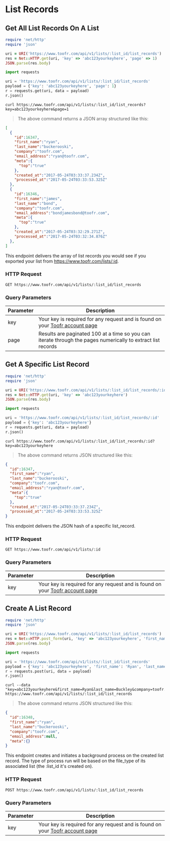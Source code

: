 # List Records

## Get All List Records On A List

```ruby
require 'net/http'
require 'json'

uri = URI('https://www.toofr.com/api/v1/lists/:list_id/list_records')
res = Net::HTTP.get(uri, 'key' => 'abc123yourkeyhere', 'page' => 1)
JSON.parse(res.body)
```

```python
import requests

uri = 'https://www.toofr.com/api/v1/lists/:list_id/list_records'
payload = {'key': 'abc123yourkeyhere', 'page': 1}
r = requests.get(uri, data = payload)
r.json()
```

```shell
curl https://www.toofr.com/api/v1/lists/:list_id/list_records?key=abc123yourkeyhere&page=1
```

> The above command returns a JSON array structured like this:

```json
[
  {
    "id":16347, 
    "first_name":"ryan", 
    "last_name":"buckerooski",
    "company":"toofr.com",
    "email_address":"ryan@toofr.com",
    "meta":{
      "top":"true"
    },
    "created_at":"2017-05-24T03:33:37.234Z",
    "processed_at":"2017-05-24T03:33:53.325Z"
  },
  {
    "id":16346,
    "first_name":"james",
    "last_name":"bond",
    "company":"toofr.com",
    "email_address":"bondjamesbond@toofr.com",
    "meta":{
      "top":"true"
    },
    "created_at":"2017-05-24T03:32:29.271Z",
    "processed_at":"2017-05-24T03:32:34.876Z"
  },
]
```

This endpoint delivers the array of list records you would see if you exported your list from https://www.toofr.com/lists/:id.

### HTTP Request

`GET https://www.toofr.com/api/v1/lists/:list_id/list_records`

### Query Parameters

Parameter | Description
--------- | -----------
key | Your key is required for any request and is found on your [Toofr account page](https://www.toofr.com/account)
page | Results are paginated 100 at a time so you can iterate through the pages numerically to extract list records

## Get A Specific List Record

```ruby
require 'net/http'
require 'json'

uri = URI('https://www.toofr.com/api/v1/lists/:list_id/list_records/:id')
res = Net::HTTP.get(uri, 'key' => 'abc123yourkeyhere')
JSON.parse(res.body)
```

```python
import requests

uri = 'https://www.toofr.com/api/v1/lists/:list_id/list_records/:id'
payload = {'key': 'abc123yourkeyhere'}
r = requests.get(uri, data = payload)
r.json()
```

```shell
curl https://www.toofr.com/api/v1/lists/:list_id/list_records/:id?key=abc123yourkeyhere
```

> The above command returns JSON structured like this:

```json
{
  "id":16347, 
  "first_name":"ryan", 
  "last_name":"buckerooski",
  "company":"toofr.com",
  "email_address":"ryan@toofr.com",
  "meta":{
    "top":"true"
  },
  "created_at":"2017-05-24T03:33:37.234Z",
  "processed_at":"2017-05-24T03:33:53.325Z"
}
```

This endpoint delivers the JSON hash of a specific list_record.

### HTTP Request

`GET https://www.toofr.com/api/v1/lists/:id`

### Query Parameters

Parameter | Description
--------- | -----------
key | Your key is required for any request and is found on your [Toofr account page](https://www.toofr.com/account)

## Create A List Record

```ruby
require 'net/http'
require 'json'

uri = URI('https://www.toofr.com/api/v1/lists/:list_id/list_records')
res = Net::HTTP.post_form(uri, 'key' => 'abc123yourkeyhere', 'first_name' => 'Ryan', 'last_name' => 'Buckley', 'company' => 'toofr.com')
JSON.parse(res.body)
```

```python
import requests

uri = 'https://www.toofr.com/api/v1/lists/:list_id/list_records'
payload = {'key': 'abc123yourkeyhere', 'first_name': 'Ryan', 'last_name': 'Buckley', 'company': 'toofr.com'}
r = requests.post(uri, data = payload)
r.json()
```

```shell
curl --data "key=abc123yourkeyhere&first_name=Ryan&last_name=Buckley&company=toofr.com" https://www.toofr.com/api/v1/lists/:list_id/list_records
```

> The above command returns JSON structured like this:

```json
{
  "id":16348,
  "first_name":"ryan",
  "last_name":"buckerooski",
  "company":"toofr.com",
  "email_address":null,
  "meta":{}
}
```

This endpoint creates and initiates a background process on the created list record. The type of process run will be based on the file_type of its associated list (the :list_id it's created on). 

### HTTP Request

`POST https://www.toofr.com/api/v1/lists/:list_id/list_records`

### Query Parameters

Parameter | Description
--------- | -----------
key | Your key is required for any request and is found on your [Toofr account page](https://www.toofr.com/account)